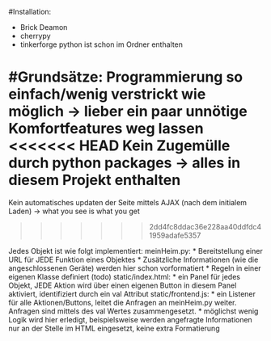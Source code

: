 #Installation:

* Brick Deamon
* cherrypy
* tinkerforge python ist schon im Ordner enthalten

#Grundsätze:
Programmierung so einfach/wenig verstrickt wie möglich -> lieber ein paar unnötige Komfortfeatures weg lassen
<<<<<<< HEAD
Kein Zugemülle durch python packages -> alles in diesem Projekt enthalten
=======
Kein automatisches updaten der Seite mittels AJAX (nach dem initialem Laden) -> what you see is what you get
>>>>>>> 2dd4fc8ddac36e228aa40ddfdc41959adafe5357

Jedes Objekt ist wie folgt implementiert:
	meinHeim.py: 
		* Bereitstellung einer URL für JEDE Funktion eines Objektes
		* Zusätzliche Informationen (wie die angeschlossenen Geräte) werden hier schon vorformatiert
		* Regeln in einer eigenen Klasse definiert (todo)
	static/index.html: 
		* ein Panel für jedes Objekt, JEDE Aktion wird über einen eigenen Button in diesem Panel aktiviert, identifiziert durch ein val Attribut
	static/frontend.js: 
		* ein Listener für alle Aktionen/Buttons, leitet die Anfragen an meinHeim.py weiter. Anfragen sind mittels des val Wertes zusammengesetzt.
		* möglichst wenig Logik wird hier erledigt, beispielsweise werden angefragte Informationen nur an der Stelle im HTML eingesetzt, keine extra Formatierung